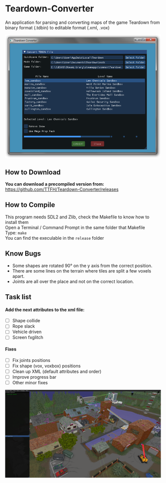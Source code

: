 # Teardown-Converter
An application for parsing and converting maps of the game Teardown from binary format (.tdbin) to editable format (.xml, .vox)

![UI](https://github.com/TTFH/Teardown-Converter/blob/8878910b36c8e2e56314c35f2178230a7b4aea10/utils/converter_ui.png)  

## How to Download
**You can download a precompiled version from:** https://github.com/TTFH/Teardown-Converter/releases

## How to Compile
This program needs SDL2 and Zlib, check the Makefile to know how to install them  
Open a Terminal / Command Prompt in the same folder that Makefile  
Type: `make`  
You can find the execulable in the `release` folder  

## Know Bugs
- Some shapes are rotated 90° on the y axis from the correct position.  
- There are some lines on the terrain where tiles are split a few voxels apart.  
- Joints are all over the place and not on the correct location.  

## Task list
#### Add the next attributes to the xml file:
- [ ] Shape collide
- [ ] Rope slack
- [ ] Vehicle driven
- [ ] Screen fxglitch

#### Fixes
- [ ] Fix joints positions
- [ ] Fix shape (vox, voxbox) positions
- [ ] Clean up XML (default attributes and order)
- [ ] Improve progress bar
- [ ] Other minor fixes

![Editor Example](https://github.com/TTFH/Teardown-Converter/blob/8878910b36c8e2e56314c35f2178230a7b4aea10/utils/converter_lee.png)  
